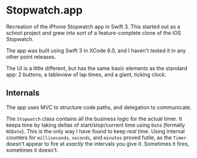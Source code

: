 # Stopwatch.app

Recreation of the iPhone Stopwatch app in Swift 3. This started out as 
a school project and grew into sort of a feature-complete clone of the iOS Stopwatch.

The app was built using Swift 3 in XCode 8.0, and I haven't tested it in any other point releases.

The UI is a little different, but has the same basic elements as the standard app: 2 buttons, a tableview of lap times, and a giant, ticking clock.

## Internals

The app uses MVC to structure code paths, and delegation to communicate. 

The `Stopwatch` class contains all the business logic for the actual timer. It keeps time by taking deltas of start/stop/current time using `Date` (formally `NSDate`). This is the only way I have found to keep *real time*. Using internal counters for `milliseconds`, `seconds`, and `minutes` proved futile, as the `Timer` doesn't appear to fire at *exactly* the intervals you give it. Sometimes it fires, sometimes it doesn't.